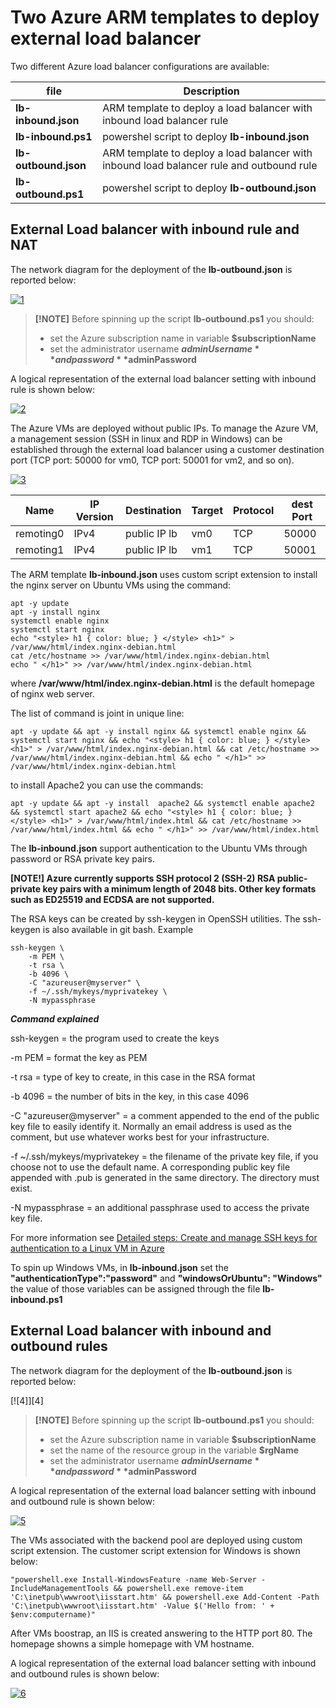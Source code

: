 <properties
pageTitle= 'Azure ARM template with load balancer'
description= "Azure ARM template with load balancer"
documentationcenter: na
services=""
documentationCenter="na"
authors="fabferri"
manager=""
editor=""/>

<tags
   ms.service="configuration-Example-Azure"
   ms.devlang="na"
   ms.topic="article"
   ms.tgt_pltfrm="na"
   ms.workload="na"
   ms.date="07/02/2021"
   ms.author="fabferri" />

# Two Azure ARM templates to deploy external load balancer
Two different Azure load balancer configurations are available:

| file                  | Description                                                                | 
| --------------------- |--------------------------------------------------------------------------- | 
| **lb-inbound.json**   | ARM template to deploy a load balancer with inbound load balancer rule     |
| **lb-inbound.ps1**    | powershel script to deploy **lb-inbound.json**                             |
| **lb-outbound.json**  | ARM template to deploy a load balancer with inbound load balancer rule and outbound rule |
| **lb-outbound.ps1**   | powershel script to deploy **lb-outbound.json**                            |


## External Load balancer with inbound rule and NAT
The network diagram for the deployment of the **lb-outbound.json** is reported below:

[![1]][1]

> **[!NOTE]**
> Before spinning up the script **lb-outbound.ps1**  you should:
> * set the Azure subscription name in variable **$subscriptionName**
> * set the administrator username **$adminUsername** and password **$adminPassword**
>

A logical representation of the external load balancer setting with inbound rule is shown below:

[![2]][2]

The Azure VMs are deployed without public IPs.
To manage the Azure VM, a management session (SSH in linux and RDP in Windows) can be established through the external load balancer using a customer destination port (TCP port: 50000 for vm0, TCP port: 50001 for vm2, and so on).

[![3]][3]

|Name       |IP Version | Destination    |Target | Protocol | dest Port |
| --------- |-----------|----------------|-------|----------|---------- | 
| remoting0 | IPv4      | public IP lb   | vm0   | TCP      | 50000     |
| remoting1 | IPv4      | public IP lb   | vm1   | TCP      | 50001     |


The ARM template **lb-inbound.json** uses custom script extension to install the nginx  server on Ubuntu VMs using the command:
```
apt -y update 
apt -y install nginx 
systemctl enable nginx 
systemctl start nginx 
echo "<style> h1 { color: blue; } </style> <h1>" > /var/www/html/index.nginx-debian.html 
cat /etc/hostname >> /var/www/html/index.nginx-debian.html 
echo " </h1>" >> /var/www/html/index.nginx-debian.html
```
where **/var/www/html/index.nginx-debian.html** is the default homepage of nginx web server.

The list of command is joint in unique line:
```console
apt -y update && apt -y install nginx && systemctl enable nginx && systemctl start nginx && echo "<style> h1 { color: blue; } </style> <h1>" > /var/www/html/index.nginx-debian.html && cat /etc/hostname >> /var/www/html/index.nginx-debian.html && echo " </h1>" >> /var/www/html/index.nginx-debian.html
```

to install Apache2 you can use the commands:
```
apt -y update && apt -y install  apache2 && systemctl enable apache2 && systemctl start apache2 && echo "<style> h1 { color: blue; } </style> <h1>" > /var/www/html/index.html && cat /etc/hostname >> /var/www/html/index.html && echo " </h1>" >> /var/www/html/index.html
```

The **lb-inbound.json** support authentication to the Ubuntu VMs through password or RSA private key pairs.

**[NOTE!] Azure currently supports SSH protocol 2 (SSH-2) RSA public-private key pairs with a minimum length of 2048 bits. Other key formats such as ED25519 and ECDSA are not supported.**

The RSA keys can be created by ssh-keygen in OpenSSH utilities. The ssh-keygen is also available in git bash.
Example
```console
ssh-keygen \
    -m PEM \
    -t rsa \
    -b 4096 \
    -C "azureuser@myserver" \
    -f ~/.ssh/mykeys/myprivatekey \
    -N mypassphrase
```
**_Command explained_**

ssh-keygen = the program used to create the keys

-m PEM = format the key as PEM

-t rsa = type of key to create, in this case in the RSA format

-b 4096 = the number of bits in the key, in this case 4096

-C "azureuser@myserver" = a comment appended to the end of the public key file to easily identify it. Normally an email address is used as the comment, but use whatever works best for your infrastructure.

-f ~/.ssh/mykeys/myprivatekey = the filename of the private key file, if you choose not to use the default name. A corresponding public key file appended with .pub is generated in the same directory. The directory must exist.

-N mypassphrase = an additional passphrase used to access the private key file.

For more information see [Detailed steps: Create and manage SSH keys for authentication to a Linux VM in Azure](https://docs.microsoft.com/en-us/azure/virtual-machines/linux/create-ssh-keys-detailed)


To spin up  Windows VMs, in **lb-inbound.json** set the **"authenticationType":"password"** and **"windowsOrUbuntu": "Windows"**
the value of those variables can be assigned through the file  **lb-inbound.ps1**

## External Load balancer with inbound and outbound rules
The network diagram for the deployment of the **lb-outbound.json** is reported below:

[![4]][4]

> **[!NOTE]**
> Before spinning up the script **lb-outbound.ps1**  you should:
> * set the Azure subscription name in variable **$subscriptionName**
> * set the name of the resource group in the variable **$rgName**
> * set the administrator username **$adminUsername** and password **$adminPassword**
>

A logical representation of the external load balancer setting with inbound and outbound rule is shown below:

[![5]][5]

The VMs associated with the backend pool are deployed using custom script extension. The customer script extension for Windows is shown below:

```console
"powershell.exe Install-WindowsFeature -name Web-Server -IncludeManagementTools && powershell.exe remove-item 'C:\inetpub\wwwroot\iisstart.htm' && powershell.exe Add-Content -Path 'C:\inetpub\wwwroot\iisstart.htm' -Value $('Hello from: ' + $env:computername)"
```
After VMs boostrap, an IIS is created answering to the HTTP port 80. The homepage showns a simple homepage with VM hostname.

A logical representation of the external load balancer setting with inbound and outbound rules is shown below:

[![6]][6]

<!--Image References-->

[1]: ./media/lb-inbound-01.png "network diagram load balancer with inbound rule and NAT"
[2]: ./media/lb-inbound-02.png "network diagram load balancer with inbound rule and NAT"
[3]: ./media/lb-inbound-03.png "access to the Azure VM through the public IP of the external load balancer"
[5]: ./media/lb-outbound-01.png "network diagram load balancer with oubound rule"
[6]: ./media/lb-outbound-02.png "network diagram load balancer with oubound rule"

<!--Link References-->

